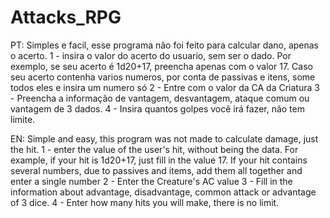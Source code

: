 # Attacks_RPG

PT:
Simples e facil, esse programa não foi feito para calcular dano, apenas o acerto.
1 - insira o valor do acerto do usuario, sem ser o dado. Por exemplo, se seu acerto é 1d20+17, preencha apenas com o valor 17. Caso seu acerto contenha varios numeros, por conta de passivas e itens, some todos eles e insira um numero só
2 - Entre com o valor da CA da Criatura
3 - Preencha a informação de vantagem, desvantagem, ataque comum ou vantagem de 3 dados.
4 - Insira quantos golpes você irá fazer, não tem limite.

EN:
Simple and easy, this program was not made to calculate damage, just the hit.
1 - enter the value of the user's hit, without being the data. For example, if your hit is 1d20+17, just fill in the value 17. If your hit contains several numbers, due to passives and items, add them all together and enter a single number
2 - Enter the Creature's AC value
3 - Fill in the information about advantage, disadvantage, common attack or advantage of 3 dice.
4 - Enter how many hits you will make, there is no limit.
